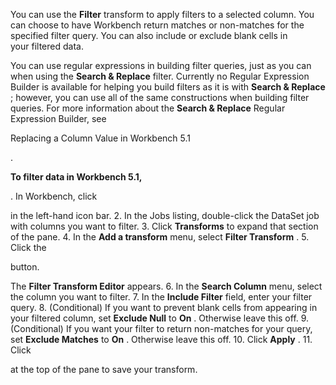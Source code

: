 

You can use the
 **Filter**
 transform to apply filters to a selected column. You can choose to have Workbench return matches or non-matches for the specified filter query. You can also include or exclude blank cells in your filtered data.

You can use regular expressions in building filter queries, just as you can when using the
 **Search & Replace**
 filter. Currently no Regular Expression Builder is available for helping you build filters as it is with
 **Search & Replace**
 ; however, you can use all of the same constructions when building filter queries. For more information about the
 **Search & Replace**
 Regular Expression Builder, see

Replacing a Column Value in Workbench 5.1

.


**To filter data in Workbench 5.1,**

. In Workbench, click

in the left-hand icon bar.
2. In the Jobs listing, double-click the DataSet job with columns you want to filter.
3. Click
 **Transforms**
 to expand that section of the pane.
4. In the
 **Add a transform**
 menu, select
 **Filter Transform**
 .
5. Click the

button.


 The
 **Filter Transform Editor**
 appears.
6. In the
 **Search Column**
 menu, select the column you want to filter.
7. In the
 **Include Filter**
 field, enter your filter query.
8. (Conditional) If you want to prevent blank cells from appearing in your filtered column, set
 **Exclude Null**
 to
 **On**
 . Otherwise leave this off.
9. (Conditional) If you want your filter to return non-matches for your query, set
 **Exclude Matches**
 to
 **On**
 . Otherwise leave this off.
10. Click
 **Apply**
 .
11. Click

at the top of the pane to save your transform.


